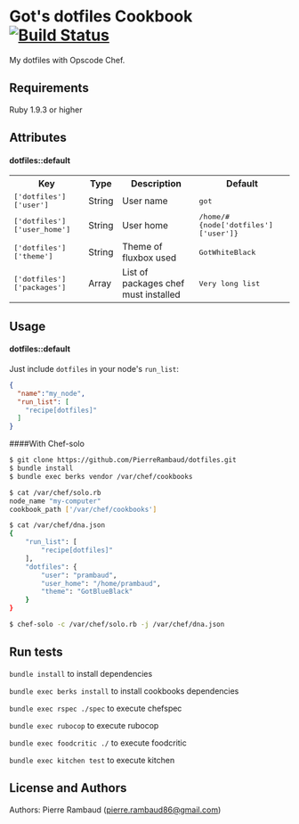 Got's dotfiles Cookbook [![Build Status](https://travis-ci.org/PierreRambaud/dotfiles.svg?branch=master)](https://travis-ci.org/PierreRambaud/dotfiles)
================
My dotfiles with Opscode Chef.

Requirements
------------
Ruby 1.9.3 or higher

Attributes
----------

#### dotfiles::default
<table>
  <tr>
    <th>Key</th>
    <th>Type</th>
    <th>Description</th>
    <th>Default</th>
  </tr>
  <tr>
    <td><tt>['dotfiles']['user']</tt></td>
    <td>String</td>
    <td>User name</td>
    <td><tt>got</tt></td>
  </tr>
  <tr>
    <td><tt>['dotfiles']['user_home']</tt></td>
    <td>String</td>
    <td>User home</td>
    <td><tt>/home/#{node['dotfiles']['user']}</tt></td>
  </tr>
  <tr>
    <td><tt>['dotfiles']['theme']</tt></td>
    <td>String</td>
    <td>Theme of fluxbox used</td>
    <td><tt>GotWhiteBlack</tt></td>
  </tr>
  <tr>
    <td><tt>['dotfiles']['packages']</tt></td>
    <td>Array</td>
    <td>List of packages chef must installed</td>
    <td><tt>Very long list</tt></td>
  </tr>
</table>

Usage
-----
#### dotfiles::default
Just include `dotfiles` in your node's `run_list`:

```json
{
  "name":"my_node",
  "run_list": [
    "recipe[dotfiles]"
  ]
}
```

####With Chef-solo
```bash
$ git clone https://github.com/PierreRambaud/dotfiles.git
$ bundle install
$ bundle exec berks vendor /var/chef/cookbooks

$ cat /var/chef/solo.rb
node_name "my-computer"
cookbook_path ['/var/chef/cookbooks']

$ cat /var/chef/dna.json
{
    "run_list": [
        "recipe[dotfiles]"
    ],
    "dotfiles": {
        "user": "prambaud",
        "user_home": "/home/prambaud",
        "theme": "GotBlueBlack"
    }
}

$ chef-solo -c /var/chef/solo.rb -j /var/chef/dna.json
```


Run tests
---------

`bundle install` to install dependencies

`bundle exec berks install` to install cookbooks dependencies

`bundle exec rspec ./spec` to execute chefspec

`bundle exec rubocop` to execute rubocop

`bundle exec foodcritic ./` to execute foodcritic

`bundle exec kitchen test` to execute kitchen

License and Authors
-------------------
Authors: Pierre Rambaud (pierre.rambaud86@gmail.com)
